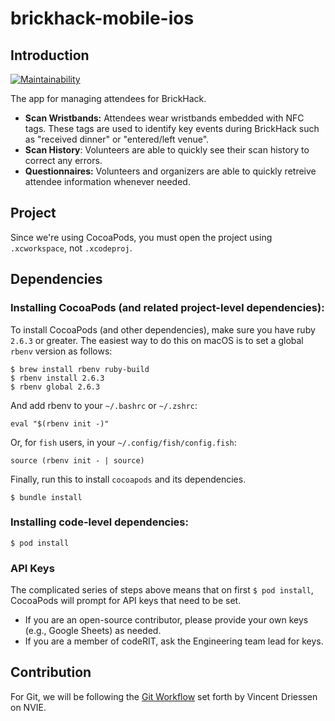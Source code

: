 # brickhack-mobile-ios


## Introduction 

[![Maintainability](https://api.codeclimate.com/v1/badges/9c6e5198aa3222ca35bd/maintainability)](https://codeclimate.com/github/codeRIT/brickhack-mobile-ios/maintainability)

The app for managing attendees for BrickHack.

* **Scan Wristbands:** Attendees wear wristbands embedded with NFC tags. These tags are used to identify key events during BrickHack such as "received dinner" or "entered/left venue".
* **Scan History**: Volunteers are able to quickly see their scan history to correct any errors.
* **Questionnaires:** Volunteers and organizers are able to quickly retreive attendee information whenever needed.
## Project
Since we're using CocoaPods, you must open the project using `.xcworkspace`, not `.xcodeproj`.

## Dependencies

### Installing CocoaPods (and related project-level dependencies):

To install CocoaPods (and other dependencies), make sure you have ruby `2.6.3` or greater. The easiest way to do this on macOS is to set a global `rbenv` version as follows:
```
$ brew install rbenv ruby-build
$ rbenv install 2.6.3
$ rbenv global 2.6.3
```

And add rbenv to your `~/.bashrc` or `~/.zshrc`:
```
eval "$(rbenv init -)"
```
Or, for `fish` users, in your `~/.config/fish/config.fish`:
```
source (rbenv init - | source)
```

Finally, run this to install `cocoapods` and its dependencies. 

```
$ bundle install
```

### Installing code-level dependencies:

```
$ pod install
```

### API Keys

The complicated series of steps above means that on first `$ pod install`, CocoaPods will prompt for API keys that need to be set. 

- If you are an open-source contributor, please provide your own keys (e.g., Google Sheets) as needed.
- If you are a member of codeRIT, ask the Engineering team lead for keys.

## Contribution
For Git, we will be following the
[Git Workflow](https://nvie.com/posts/a-successful-git-branching-model/)
set forth by Vincent Driessen on NVIE.
